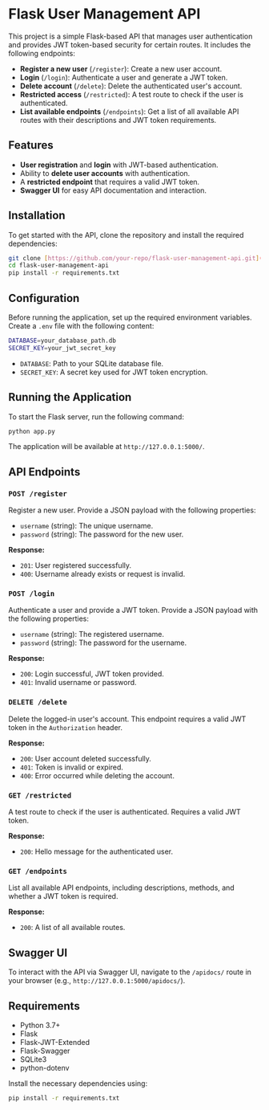 # Flask User Management API

This project is a simple Flask-based API that manages user authentication and provides JWT token-based security for certain routes. It includes the following endpoints:

- **Register a new user** (`/register`): Create a new user account.
- **Login** (`/login`): Authenticate a user and generate a JWT token.
- **Delete account** (`/delete`): Delete the authenticated user's account.
- **Restricted access** (`/restricted`): A test route to check if the user is authenticated.
- **List available endpoints** (`/endpoints`): Get a list of all available API routes with their descriptions and JWT token requirements.

## Features

- **User registration** and **login** with JWT-based authentication.
- Ability to **delete user accounts** with authentication.
- A **restricted endpoint** that requires a valid JWT token.
- **Swagger UI** for easy API documentation and interaction.

## Installation

To get started with the API, clone the repository and install the required dependencies:

```bash
git clone [https://github.com/your-repo/flask-user-management-api.git](https://github.com/Fred062f/users-service.git)
cd flask-user-management-api
pip install -r requirements.txt
```

## Configuration

Before running the application, set up the required environment variables. Create a `.env` file with the following content:

```bash
DATABASE=your_database_path.db
SECRET_KEY=your_jwt_secret_key
```

- `DATABASE`: Path to your SQLite database file.
- `SECRET_KEY`: A secret key used for JWT token encryption.

## Running the Application

To start the Flask server, run the following command:

```bash
python app.py
```

The application will be available at `http://127.0.0.1:5000/`.

## API Endpoints

### `POST /register`
Register a new user. Provide a JSON payload with the following properties:
- `username` (string): The unique username.
- `password` (string): The password for the new user.

**Response:**
- `201`: User registered successfully.
- `400`: Username already exists or request is invalid.

### `POST /login`
Authenticate a user and provide a JWT token. Provide a JSON payload with the following properties:
- `username` (string): The registered username.
- `password` (string): The password for the username.

**Response:**
- `200`: Login successful, JWT token provided.
- `401`: Invalid username or password.

### `DELETE /delete`
Delete the logged-in user's account. This endpoint requires a valid JWT token in the `Authorization` header.

**Response:**
- `200`: User account deleted successfully.
- `401`: Token is invalid or expired.
- `400`: Error occurred while deleting the account.

### `GET /restricted`
A test route to check if the user is authenticated. Requires a valid JWT token.

**Response:**
- `200`: Hello message for the authenticated user.

### `GET /endpoints`
List all available API endpoints, including descriptions, methods, and whether a JWT token is required.

**Response:**
- `200`: A list of all available routes.

## Swagger UI

To interact with the API via Swagger UI, navigate to the `/apidocs/` route in your browser (e.g., `http://127.0.0.1:5000/apidocs/`).

## Requirements

- Python 3.7+
- Flask
- Flask-JWT-Extended
- Flask-Swagger
- SQLite3
- python-dotenv

Install the necessary dependencies using:

```bash
pip install -r requirements.txt
```
